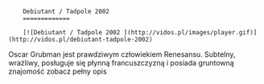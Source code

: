 
        Debiutant / Tadpole 2002 
        =============
        
        [![Debiutant / Tadpole 2002 ](http://vidos.pl/images/player.gif)](http://vidos.pl/debiutant-tadpole-2002)
        
        
 Oscar Grubman jest prawdziwym człowiekiem Renesansu. Subtelny, wrażliwy, posługuje się płynną francuszczyzną i posiada gruntowną znajomość zobacz pełny opis
    